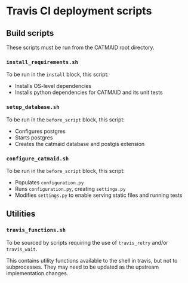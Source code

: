 # Travis CI deployment scripts

## Build scripts

These scripts must be run from the CATMAID root directory.

### `install_requirements.sh`

To be run in the `install` block, this script:

- Installs OS-level dependencies
- Installs python dependencies for CATMAID and its unit tests

### `setup_database.sh`

To be run in the `before_script` block, this script:

- Configures postgres
- Starts postgres
- Creates the catmaid database and postgis extension

### `configure_catmaid.sh`

To be run in the `before_script` block, this script:

- Populates `configuration.py`
- Runs `configuration.py`, creating `settings.py`
- Modifies `settings.py` to enable serving static files and running tests

## Utilities

### `travis_functions.sh`

To be sourced by scripts requiring the use of `travis_retry` and/or `travis_wait`.

This contains utility functions available to the shell in travis,
but not to subprocesses. They may need to be updated as the upstream
implementation changes.
